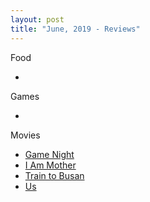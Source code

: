 ```yaml
---
layout: post
title: "June, 2019 - Reviews"
---
```


Food

  - 

Games

  - 

Movies

  - [Game Night](https://karlcxu.github.io/KarlChoiReviews/2018/02/18/GameNight.html)
  - [I Am Mother](https://karlcxu.github.io/KarlChoiReviews/2019/06/20/IAmMother.html)
  - [Train to Busan](https://karlcxu.github.io/KarlChoiReviews/2016/07/01/TrainToBusan.html)
  - [Us](https://karlcxu.github.io/KarlChoiReviews/2019/03/22/Us.html)
  
